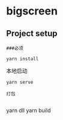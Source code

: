 # bigscreen

## Project setup
```
###必须

yarn install
```

本地启动

```
yarn serve

打包


```
yarn dll
yarn build